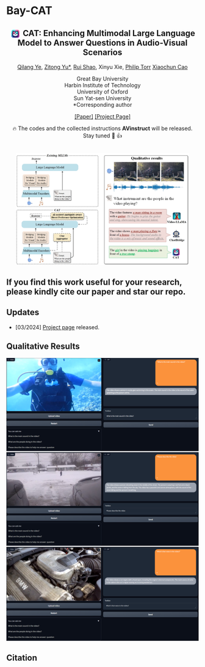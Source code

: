# Bay-CAT
<div align="center">

<!-- <h1>JiuTian (九天) </h1> -->
<h2 class="papername"> <img src="./assets/logo.png" style="vertical-align: middle; height: 1em; padding: 0 0.2em;"> CAT: Enhancing Multimodal Large Language Model to Answer Questions in Audio-Visual Scenarios </h2>
<div>
<div>
    <a href="https://scholar.google.com/citations?user=1joiJpUAAAAJ" target="_blank">Qilang Ye</a>,
    <a href="https://zitongyu.github.io/" target="_blank">Zitong Yu*</a>,
    <a href="https://rshaojimmy.github.io/" target="_blank">Rui Shao</a>,
    Xinyu Xie,
    <a href="https://scholar.google.com/citations?user=kPxa2w0AAAAJ" target="_blank">Philip Torr</a>
    <a href="https://scholar.google.com/citations?user=PDgp6OkAAAAJ" target="_blank">Xiaochun Cao</a>
</div>

Great Bay University<br>
Harbin Institute of Technology<br>
University of Oxford<br>
Sun Yat-sen University<br>
*Corresponding author

[[Paper]]() [[Project Page]](https://github.com/rikeilong/Bay-CAT)

:fire: The codes and the collected instructions <b>AVinstruct</b> will be released. Stay tuned :beers: :+1: 

</div>
<br>
  
<img src='assets/Introduction.jpg' width='90%'>

</div>

## If you find this work useful for your research, please kindly cite our paper and star our repo.

## Updates
- [03/2024] [Project page](https://github.com/rikeilong/Bay-CAT) released.

## Qualitative Results

![Qualitative Comparison](assets/app-visual-1.png)
![Qualitative Comparison](assets/app-visual-2.png)
![Qualitative Comparison](assets/app-visual-3.png)

## Citation
